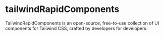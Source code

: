 # tailwindRapidComponents
TailwindRapidComponents is an open-source, free-to-use collection of UI components for Tailwind CSS, crafted by developers for developers. 
